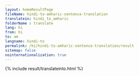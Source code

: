 ```yaml
---
layout: homeResultPage
fileName: hindi-to-amharic-sentence-translation
translatein: hindi_to_amharic
folderName : translate
lang: hi
from: hi
to: am
langname: hindi-to
permalink: /hi/hindi-to-amharic-sentence-translation/result
sitemap: false
nointernationalization: true
---
```

{% include result/translateinto.html %}

<script src="/js/result/translation.js" data-foldername="{{page.folderName}}" data-lang="{{page.lang}}"></script>
